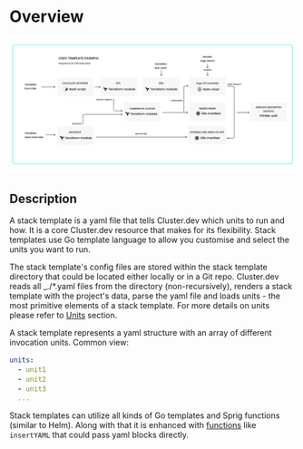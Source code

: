 # Overview

![cdev template diagram](./images/cdev-template.png)

## Description

A stack template is a yaml file that tells Cluster.dev which units to run and how. It is a core Cluster.dev resource that makes for its flexibility. Stack templates use Go template language to allow you customise and select the units you want to run.

The stack template's config files are stored within the stack template directory that could be located either locally or in a Git repo. Cluster.dev reads all _./*.yaml files from the directory (non-recursively), renders a stack template with the project's data, parse the yaml file and loads units - the most primitive elements of a stack template. For more details on units please refer to [Units](https://docs.cluster.dev/units-overview/) section.

A stack template represents a yaml structure with an array of different invocation units. Common view:

```yaml
units:
  - unit1
  - unit2
  - unit3
  ...
```

Stack templates can utilize all kinds of Go templates and Sprig functions (similar to Helm). Along with that it is enhanced with [functions](https://docs.cluster.dev/stack-templates-functions/) like `insertYAML` that could pass yaml blocks directly.
